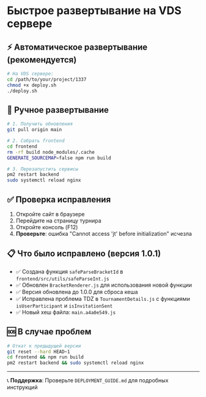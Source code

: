 # Быстрое развертывание на VDS сервере

## ⚡ Автоматическое развертывание (рекомендуется)

```bash
# На VDS сервере:
cd /path/to/your/project/1337
chmod +x deploy.sh
./deploy.sh
```

## 🔧 Ручное развертывание

```bash
# 1. Получить обновления
git pull origin main

# 2. Собрать frontend
cd frontend
rm -rf build node_modules/.cache
GENERATE_SOURCEMAP=false npm run build

# 3. Перезапустить сервисы
pm2 restart backend
sudo systemctl reload nginx
```

## ✅ Проверка исправления

1. Откройте сайт в браузере
2. Перейдите на страницу турнира
3. Откройте консоль (F12)
4. **Проверьте**: ошибка "Cannot access 'jt' before initialization" исчезла

## 📋 Что было исправлено (версия 1.0.1)

- ✅ Создана функция `safeParseBracketId` в `frontend/src/utils/safeParseInt.js`
- ✅ Обновлен `BracketRenderer.js` для использования новой функции
- ✅ Версия обновлена до 1.0.0 для сброса кеша
- ✅ Исправлена проблема TDZ в `TournamentDetails.js` с функциями `isUserParticipant` и `isInvitationSent`
- ✅ Новый хеш файла: `main.a4a0e549.js`

## 🆘 В случае проблем

```bash
# Откат к предыдущей версии
git reset --hard HEAD~1
cd frontend && npm run build
pm2 restart backend && sudo systemctl reload nginx
```

---
📞 **Поддержка**: Проверьте `DEPLOYMENT_GUIDE.md` для подробных инструкций 
